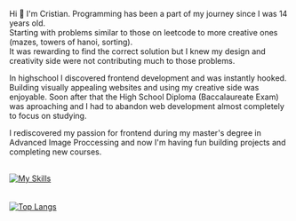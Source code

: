 

Hi 👋 I'm Cristian. Programming has been a part of my journey since I was 14 years old. <br /> Starting with problems similar to those on leetcode to more creative ones (mazes, towers of hanoi, sorting).
<br /> It was rewarding to find the correct solution but I knew my design and creativity side were not contributing much to those problems. <br />

In highschool I discovered frontend development and was instantly hooked. Building visually appealing websites and using my creative side was enjoyable.
Soon after that the High School Diploma (Baccalaureate Exam) was aproaching and I had to abandon web development almost completely to focus on studying. <br />

I rediscovered my passion for frontend during my master's degree in Advanced Image Proccessing and now I'm having fun building projects and completing new courses. <br /> <br /> 

[![My Skills](https://skills.thijs.gg/icons?i=js,react,html,css,c,python)](https://skills.thijs.gg) 
<br /> 
<br /> 
<br /> 
[![Top Langs](https://github-readme-stats.vercel.app/api/top-langs/?username=cristian-kaznovsky&layout=donut&theme=dark)](https://gist.github.com/Yizack/bbfce31e0217a3689c8d961a356cb10d/)
